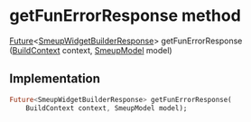 


# getFunErrorResponse method








[Future](https://api.flutter.dev/flutter/dart-async/Future-class.html)&lt;[SmeupWidgetBuilderResponse](../../smeup_models_smeupWidgetBuilderResponse/SmeupWidgetBuilderResponse-class.md)> getFunErrorResponse
([BuildContext](https://api.flutter.dev/flutter/widgets/BuildContext-class.html) context, [SmeupModel](../../smeup_models_widgets_smeup_model/SmeupModel-class.md) model)








## Implementation

```dart
Future<SmeupWidgetBuilderResponse> getFunErrorResponse(
    BuildContext context, SmeupModel model);
```







